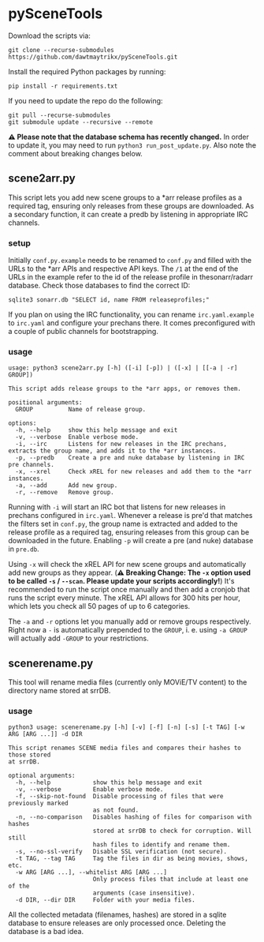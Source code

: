 # pySceneTools
Download the scripts via:
```
git clone --recurse-submodules https://github.com/dawtmaytrikx/pySceneTools.git
```

Install the required Python packages by running:
```
pip install -r requirements.txt
```

If you need to update the repo do the following:
```
git pull --recurse-submodules
git submodule update --recursive --remote
```

**⚠️ Please note that the database schema has recently changed.** In order to update
it, you may need to run `python3 run_post_update.py`. Also note the comment about breaking
changes below.


## scene2arr.py
This script lets you add new scene groups to a *arr release profiles as a required 
tag, ensuring only releases from these groups are downloaded. As a secondary
function, it can create a predb by listening in appropriate IRC channels.

### setup
Initially `conf.py.example` needs to be renamed to `conf.py` and filled with the
URLs to the *arr APIs and respective API keys. The `/1` at the end of the URLs
in the example refer to the id of the release profile in thesonarr/radarr 
database. Check those databases to find the correct ID:
```
sqlite3 sonarr.db "SELECT id, name FROM releaseprofiles;"
```

If you plan on using the IRC functionality, you can rename `irc.yaml.example` to `irc.yaml` 
and configure your prechans there. It comes preconfigured with a couple of public channels
for bootstrapping.


### usage
```
usage: python3 scene2arr.py [-h] ([-i] [-p]) | ([-x] | [[-a | -r] GROUP])

This script adds release groups to the *arr apps, or removes them.

positional arguments:
  GROUP          Name of release group.

options:
  -h, --help     show this help message and exit
  -v, --verbose  Enable verbose mode.
  -i, --irc      Listens for new releases in the IRC prechans, extracts the group name, and adds it to the *arr instances.
  -p, --predb    Create a pre and nuke database by listening in IRC pre channels.
  -x, --xrel     Check xREL for new releases and add them to the *arr instances.
  -a, --add      Add new group.
  -r, --remove   Remove group.
```
Running with `-i` will start an IRC bot that listens for new releases in prechans
configured in `irc.yaml`. Whenever a release is pre'd that matches the filters 
set in `conf.py`, the group name is extracted and added to the release profile
as a required tag, ensuring releases from this group can be downloaded in the
future. Enabling `-p` will create a pre (and nuke) database in `pre.db`.

Using `-x` will check the xREL API for new scene groups and automatically add
new groups as they appear. (**⚠️ Breaking Change: The `-x` option used to be
called `-s` / `--scan`. Please update your scripts accordingly!**) It's
recommended to run the script once manually and then add a cronjob that runs the
script every minute. The xREL API allows for 300 hits per hour, which lets you
check all 50 pages of up to 6 categories.

The `-a` and `-r` options let you manually add or remove groups respectively.
Right now a `-` is automatically prepended to the `GROUP`, i. e. using `-a
GROUP` will actually add `-GROUP` to your restrictions.

## scenerename.py
This tool will rename media files (currently only MOViE/TV content) to the
directory name stored at srrDB.

### usage
```
python3 usage: scenerename.py [-h] [-v] [-f] [-n] [-s] [-t TAG] [-w ARG [ARG ...]] -d DIR

This script renames SCENE media files and compares their hashes to those stored
at srrDB.

optional arguments:
  -h, --help            show this help message and exit
  -v, --verbose         Enable verbose mode.
  -f, --skip-not-found  Disable processing of files that were previously marked
                        as not found.
  -n, --no-comparison   Disables hashing of files for comparison with hashes
                        stored at srrDB to check for corruption. Will still
                        hash files to identify and rename them.
  -s, --no-ssl-verify   Disable SSL verification (not secure).
  -t TAG, --tag TAG     Tag the files in dir as being movies, shows, etc.
  -w ARG [ARG ...], --whitelist ARG [ARG ...]
                        Only process files that include at least one of the
                        arguments (case insensitive).
  -d DIR, --dir DIR     Folder with your media files.
```
All the collected metadata (filenames, hashes) are stored in a sqlite database
to ensure releases are only processed once. Deleting the database is a bad idea.
